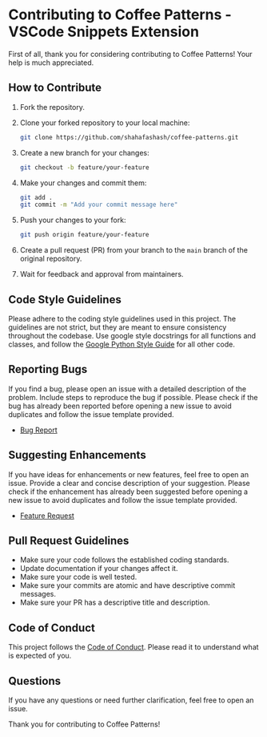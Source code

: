 # Contributing to Coffee Patterns - VSCode Snippets Extension

First of all, thank you for considering contributing to Coffee Patterns! Your help is much appreciated.

## How to Contribute

1. Fork the repository.

2. Clone your forked repository to your local machine:

    ```bash
    git clone https://github.com/shahafashash/coffee-patterns.git
    ```

3. Create a new branch for your changes:

    ```bash
    git checkout -b feature/your-feature
    ```

4. Make your changes and commit them:

    ```bash
    git add .
    git commit -m "Add your commit message here"
    ```

5. Push your changes to your fork:

    ```bash
    git push origin feature/your-feature
    ```

6. Create a pull request (PR) from your branch to the `main` branch of the original repository.

7. Wait for feedback and approval from maintainers.

## Code Style Guidelines

Please adhere to the coding style guidelines used in this project. The guidelines are not strict, but they are meant to ensure consistency throughout the codebase.
Use google style docstrings for all functions and classes, and follow the [Google Python Style Guide](https://google.github.io/styleguide/pyguide.html) for all other code.

## Reporting Bugs

If you find a bug, please open an issue with a detailed description of the problem. Include steps to reproduce the bug if possible.
Please check if the bug has already been reported before opening a new issue to avoid duplicates and follow the issue template provided.

- [Bug Report](.github/ISSUE_TEMPLATE/bug_report.md)

## Suggesting Enhancements

If you have ideas for enhancements or new features, feel free to open an issue. Provide a clear and concise description of your suggestion.
Please check if the enhancement has already been suggested before opening a new issue to avoid duplicates and follow the issue template provided.

- [Feature Request](.github/ISSUE_TEMPLATE/feature_request.md)

## Pull Request Guidelines

- Make sure your code follows the established coding standards.
- Update documentation if your changes affect it.
- Make sure your code is well tested.
- Make sure your commits are atomic and have descriptive commit messages.
- Make sure your PR has a descriptive title and description.

## Code of Conduct

This project follows the [Code of Conduct](CODE_OF_CONDUCT.md). Please read it to understand what is expected of you.

## Questions

If you have any questions or need further clarification, feel free to open an issue.

Thank you for contributing to Coffee Patterns!